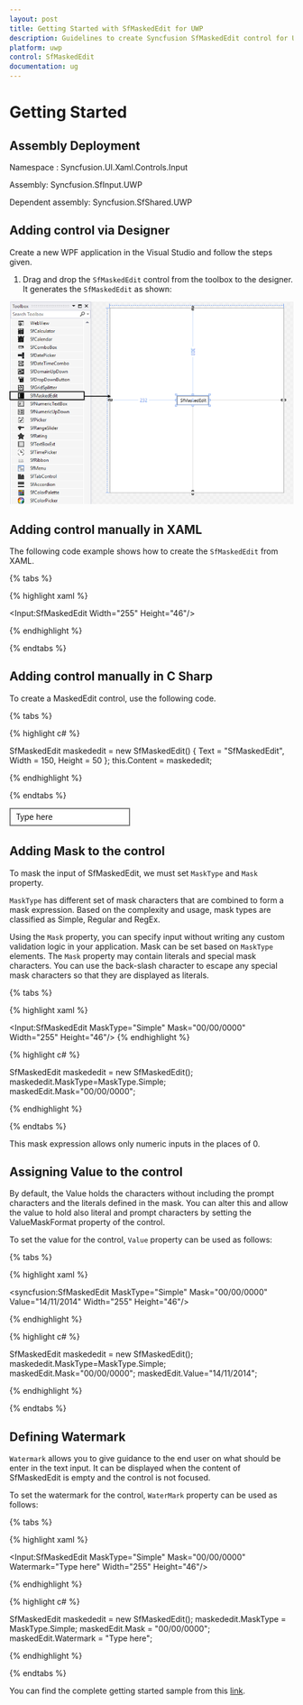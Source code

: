 ```yaml
---
layout: post
title: Getting Started with SfMaskedEdit for UWP
description: Guidelines to create Syncfusion SfMaskedEdit control for Universal Windows Platform project in Visual Studio 
platform: uwp
control: SfMaskedEdit
documentation: ug
---
```


# Getting Started

## Assembly Deployment

Namespace : Syncfusion.UI.Xaml.Controls.Input

Assembly: Syncfusion.SfInput.UWP

Dependent assembly: Syncfusion.SfShared.UWP

## Adding control via Designer

Create a new WPF application in the Visual Studio and follow the steps given.

1. Drag and drop the `SfMaskedEdit` control from the toolbox to the designer. It generates the `SfMaskedEdit` as shown:

![Creating SfMaskedEdit control](Getting-Started_images/Getting-Started_img1.png)

## Adding control manually in XAML

The following code example shows how to create the `SfMaskedEdit` from XAML.

{% tabs %}

{% highlight xaml %}

<Input:SfMaskedEdit Width="255" Height="46"/>

{% endhighlight %}

{% endtabs %}


## Adding control manually in C Sharp

To create a MaskedEdit control, use the following code.

{% tabs %}

{% highlight c# %}

SfMaskedEdit maskededit = new SfMaskedEdit() { Text = "SfMaskedEdit", Width = 150, Height = 50 };
this.Content = maskededit;

{% endhighlight %}

{% endtabs %}

![Adding control manually](Getting-Started_images/Getting-Started_img2.jpg)

## Adding Mask to the control

To mask the input of SfMaskedEdit,  we must set `MaskType` and `Mask` property.

`MaskType` has different set of mask characters that are combined to form a mask expression. Based on the complexity and usage, mask types are classified as Simple, Regular and RegEx.

Using the `Mask` property, you can specify input without writing any custom validation logic in your application. Mask can be set based on `MaskType` elements. The `Mask` property may contain literals and special mask characters. You can use the back-slash character to escape any special mask characters so that they are displayed as literals.

{% tabs %}

{% highlight xaml %}

<Input:SfMaskedEdit MaskType="Simple" Mask="00/00/0000" Width="255" Height="46"/>
{% endhighlight %}

{% highlight c# %}

SfMaskedEdit maskededit = new SfMaskedEdit();
maskededit.MaskType=MaskType.Simple;
maskedEdit.Mask="00/00/0000";

{% endhighlight %}

{% endtabs %}


This mask expression allows only numeric inputs in the places of 0.

## Assigning Value to the control

By default, the Value holds the characters without including the prompt characters and the literals defined in the mask. You can alter this and allow the value to hold also literal and prompt characters by setting the ValueMaskFormat property of the control.

To set the value for the control, `Value` property can be used as follows:

{% tabs %}

{% highlight xaml %}

<syncfusion:SfMaskedEdit MaskType="Simple" Mask="00/00/0000" Value="14/11/2014" Width="255" Height="46"/>

{% endhighlight %}

{% highlight c# %}

SfMaskedEdit maskededit = new SfMaskedEdit();
maskededit.MaskType=MaskType.Simple;
maskedEdit.Mask="00/00/0000";
maskedEdit.Value="14/11/2014";

{% endhighlight %}

{% endtabs %}

## Defining Watermark

`Watermark`  allows you to give guidance to the end user on what should be enter in the text input. It can be displayed when the content of SfMaskedEdit is empty and the control is not focused.

To set the watermark for the control, `WaterMark` property can be used as follows:

{% tabs %}

{% highlight xaml %}

<Input:SfMaskedEdit  MaskType="Simple" Mask="00/00/0000" Watermark="Type here" Width="255" Height="46"/>

{% endhighlight %}

{% highlight c# %}

SfMaskedEdit maskededit = new SfMaskedEdit();
maskededit.MaskType = MaskType.Simple;
maskedEdit.Mask = "00/00/0000";
maskedEdit.Watermark = "Type here";

{% endhighlight %}

{% endtabs %}

You can find the complete getting started sample from this [link](https://www.syncfusion.com/downloads/support/directtrac/general/ze/MaskedEdit-GettingStarted_Sample1182969424).
